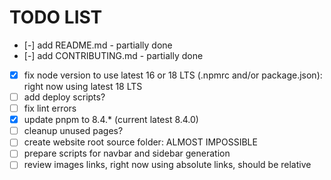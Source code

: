 # TODO LIST

- [-] add README.md - partially done
- [-] add CONTRIBUTING.md - partially done
- [x] fix node version to use latest 16 or 18 LTS (.npmrc and/or package.json): right now using latest 18 LTS
- [ ] add deploy scripts?
- [ ] fix lint errors
- [x] update pnpm to 8.4.* (current latest 8.4.0)
- [ ] cleanup unused pages?
- [ ] create website root source folder: ALMOST IMPOSSIBLE
- [ ] prepare scripts for navbar and sidebar generation
- [ ] review images links, right now using absolute links, should be relative
